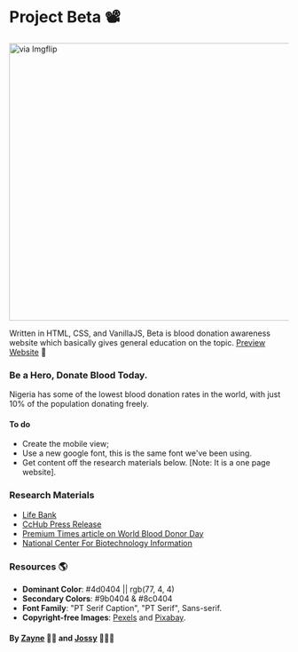 # Project Beta 📽️

<a href="https://imgflip.com/gif/4hkeig"><img src="https://i.imgflip.com/4hkeig.gif" style="width:800px; height:500px; align:center;" title="via Imgflip"/></a>


<!-- https://gifs.com/gif/beta-vl3rvV -->

Written in HTML, CSS, and VanillaJS, Beta is blood donation awareness website which basically gives general education on the topic.
[Preview Website](https://buildbeta.netlify.app) 🔗

### Be a Hero, Donate Blood Today.
Nigeria has some of the lowest blood donation rates in the world, with just 10% of the population donating freely.


#### To do
* Create the mobile view;
* Use a new google font, this is the same font we've been using.
* Get content off the research materials below. [Note: It is a one page website].


### Research Materials
* [Life Bank](https://lifebankcares.com/#/home)
* [CcHub Press Release](https://cchubnigeria.com/press-release-google-puts-the-spotlight-on-blood-donation-with-lifebank/#)
* [Premium Times article on World Blood Donor Day](https://www.premiumtimesng.com/health/health-news/272568-world-blood-donor-day-only-10-of-nigerians-donate-blood-freely-fg.html)
* [National Center For Biotechnology Information](https://www.ncbi.nlm.nih.gov/pmc/articles/PMC3574505/)


### Resources 🌎
* **Dominant Color**: #4d0404 || rgb(77, 4, 4)
* **Secondary Colors**: #9b0404 & #8c0404
* **Font Family**: "PT Serif Caption", "PT Serif", Sans-serif.
* **Copyright-free Images**: [Pexels](https://pexels.com) and [Pixabay](https://pixabay.com).


#### By [Zayne](https://github.com/Tijani-zainab) 👧🏾 and [Jossy](https://github.com/giwajossy) 👨🏾‍🦱

